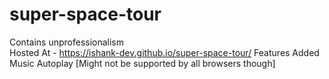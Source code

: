 # super-space-tour
Contains unprofessionalism<br>
Hosted At - https://ishank-dev.github.io/super-space-tour/
Features 
Added Music Autoplay [Might not be supported by all browsers though]
